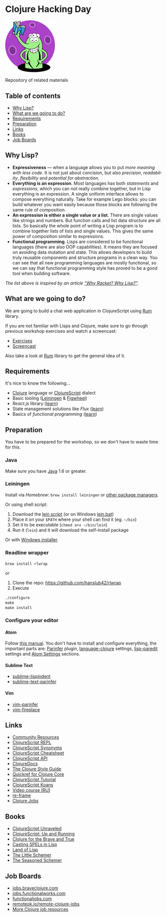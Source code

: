 # Clojure Hacking Day

<img src="lisp.png" width="160" />

Repository of related materials

## Table of contents

- [Why Lisp?](#why-lisp)
- [What are we going to do?](#what-are-we-going-to-do)
- [Requirements](#requirements)
- [Preparation](#preparation)
- [Links](#links)
- [Books](#books)
- [Job Boards](#job-boards)

## Why Lisp?

- **Ex­pres­sive­ness** — when a language allows you to put *more meaning with less code*. It is not just about con­ci­sion, but also *pre­ci­sion*, *read­abil­ity*, *flex­i­bil­ity* and *po­ten­tial for abstraction*.
- **Everything is an expression**. Most languages has both *statements* and *expressions*, which you can not really combine together, but in Lisp everything is an expression. A single uniform interface allows to compose everything naturally. Take for example Lego blocks: you can build whatever you want easily because those blocks are following the same rule of composition.
- **An ex­pres­sion is ei­ther a sin­gle value or a list**. There are single values like strings and numbers. But function calls and list data structure are all lists. So basically the whole point of writing a Lisp program is to combine together lists of lists and single values. This gives the same power of composition similar to expressions.
- **Func­tional pro­gram­ming**. Lisps are considered to be functional languages (there are also OOP capabilities). It means they are focused on avoiding data mutation and state. This allows developers to build truly reusable components and structure programs in a clean way. You can see that all new programming languages are mostly functional, so we can say that functional programming style has proved to be a good tool when building software.

*The list above is inspired by an article [“Why Racket? Why Lisp?”](http://practicaltypography.com/why-racket-why-lisp.html).*

## What are we going to do?

We are going to build a chat web application in ClojureScript using [Rum](https://github.com/tonsky/rum/) library.

If you are not familiar with Lisps and Clojure, make sure to go through previous workshop exercises and watch a screencast:
- [Exercises](https://github.com/roman01la/clojurescript-workshop)
- [Screencast](https://www.youtube.com/playlist?list=PLHOTezm7WWknZXg8IrRSRLZ-nIlpYUAyU)

Also take a look at [Rum](https://github.com/tonsky/rum/) library to get the general idea of it.

## Requirements

It's nice to know the following...

- [Clojure](https://clojure.org/) language or [ClojureScript](https://clojurescript.org/) dialect
- Basic tooling ([Leiningen](https://leiningen.org/) & [Figwheel](https://github.com/bhauman/lein-figwheel))
- *React.js* library ([learn](http://blog.andrewray.me/reactjs-for-stupid-people/))
- State management solutions like *Flux* ([learn](http://blog.andrewray.me/flux-for-stupid-people/))
- Basics of *functional programming* ([learn](http://www.slideshare.net/velvetflair/functional-programming-fundamentals))

## Preparation

You have to be prepared for the workshop, so we don't have to waste time for this.

### Java

Make sure you have [Java](http://www.oracle.com/technetwork/java/javase/downloads/index.html) 1.6 or greater.

### Leiningen

Install via *Homebrew*: `brew install leiningen` or [other package managers](https://github.com/technomancy/leiningen/wiki/Packaging).

Or using shell script:

1. Download the [lein script](https://raw.githubusercontent.com/technomancy/leiningen/stable/bin/lein) (or on Windows [lein.bat](https://raw.githubusercontent.com/technomancy/leiningen/stable/bin/lein.bat))
2. Place it on your `$PATH` where your shell can find it (eg. `~/bin`)
3. Set it to be executable (`chmod a+x ~/bin/lein`)
4. Run it (`lein`) and it will download the self-install package

Or with [Windows installer](http://leiningen-win-installer.djpowell.net/).

### Readline wrapper

`brew install rlwrap`

*or*

1. Clone the repo: https://github.com/hanslub42/rlwrap
2. Execute

```
./configure
make
make install
```

### Configure your editor

#### Atom

Follow [this manual](https://gist.github.com/jasongilman/d1f70507bed021b48625). You don't have to install and configure everything, the important parts are: [Parinfer](https://github.com/oakmac/atom-parinfer) plugin, [language-clojure](https://gist.github.com/jasongilman/d1f70507bed021b48625#language-clojure) settings, [lisp-paredit](https://gist.github.com/jasongilman/d1f70507bed021b48625#lisp-paredit) settings and [Atom Settings](https://gist.github.com/jasongilman/d1f70507bed021b48625#atom-settings) sections.

#### Sublime Text

- [sublime-lispindent](https://github.com/odyssomay/sublime-lispindent)
- [sublime-text-parinfer](https://github.com/oakmac/sublime-text-parinfer)

#### Vim

- [vim-parinfer](https://github.com/bhurlow/vim-parinfer)
- [vim-fireplace](https://github.com/tpope/vim-fireplace)

## Links

- [Community Resources](http://clojure.org/community/resources)
- [ClojureScript REPL](http://jaredforsyth.com/reepl/)
- [ClojureScript Synonyms](https://kanaka.github.io/clojurescript/web/synonym.html)
- [ClojureScript Cheatsheet](http://cljs.info/cheatsheet/)
- [ClojureScript API](http://cljs.github.io/api/)
- [ClojureDocs](https://clojuredocs.org/)
- [The Clojure Style Guide](https://github.com/bbatsov/clojure-style-guide)
- [Quickref for Clojure Core](https://clojuredocs.org/quickref)
- [ClojureScript Tutorial](https://www.niwi.nz/cljs-workshop/)
- [ClojureScript Koans](http://clojurescriptkoans.com/)
- [Video course (RU)](https://www.youtube.com/playlist?list=PLHOTezm7WWkmk_NxC51xwnC2YsAut_5vX)
- [re-frame](https://github.com/Day8/re-frame)
- [Clojure Jobs](https://purelyfunctional.tv/resources/clojure-jobs-resources/)

## Books
- [ClojureScript Unraveled](https://funcool.github.io/clojurescript-unraveled/)
- [ClojureScript: Up and Running](http://shop.oreilly.com/product/0636920025139.do)
- [Clojure for the Brave and True](http://www.braveclojure.com/)
- [Casting SPELs in Lisp](http://www.lisperati.com/casting.html)
- [Land of Lisp](http://landoflisp.com/)
- [The Little Schemer](https://mitpress.mit.edu/books/little-schemer)
- [The Seasoned Schemer](https://mitpress.mit.edu/books/seasoned-schemer)

## Job Boards
- [jobs.braveclojure.com](https://jobs.braveclojure.com/)
- [jobs.functionalworks.com](https://jobs.functionalworks.com/)
- [functionaljobs.com](https://functionaljobs.com/)
- [remoteok.io/remote-clojure-jobs](https://remoteok.io/remote-clojure-jobs)
- [More Clojure job resources](https://purelyfunctional.tv/resources/clojure-jobs-resources/)
